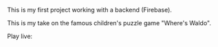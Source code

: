 This is my first project working with a backend (Firebase).

This is my take on the famous children's puzzle game "Where's Waldo".

Play live:
